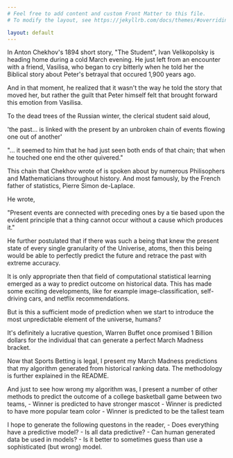 ```yaml
---
# Feel free to add content and custom Front Matter to this file.
# To modify the layout, see https://jekyllrb.com/docs/themes/#overriding-theme-defaults

layout: default
---
```

In Anton Chekhov's 1894 short story, "The Student", Ivan Velikopolsky is heading home
  during a cold March evening. He just left from an encounter with a friend, Vasilisa, who began to cry 
  bitterly when he told her the Biblical story about Peter's betrayal that occured 1,900 years ago.
  
  And in that moment, he realized that it wasn't the way he told the story that moved her,
  but rather the guilt that Peter himself felt that brought forward this emotion from Vasilisa.
  
  To the dead trees of the Russian winter, the clerical student said aloud,
  
  'the past... is linked with the present by an unbroken chain of events flowing one out of another'

  "... it seemed to him that he had just seen both ends of that chain; that when he touched one end the
  other quivered."

  This chain that Chekhov wrote of is spoken about by numerous Philisophers and Mathematicians throughout history.
  And most famously, by the French father of statistics, Pierre Simon de-Laplace.

  He wrote, 

  "Present events are connected with preceding ones by a tie based upon the evident principle that a thing cannot occur
  without a cause which produces it."

  He further postulated that if there was such a being that knew the present state of every single granularity of the Univerise, atoms,
  then this being would be able to perfectly predict the future and retrace the past with extreme accuracy.

  It is only appropriate then that field of computational statistical learning emerged as a way to predict outcome on historical data. This has made 
  some exciting developments, like for example image-classification, self-driving cars, and netflix recommendations. 

  But is this a sufficient mode of prediction when we start to introduce the most unpredictable element of the universe, humans?

  It's definitely a lucrative question, Warren Buffet once promised 1 Billion dollars for the individual that can generate a perfect March Madness bracket.

  Now that Sports Betting is legal, I present my March Madness predictions that my algorithm generated from historical ranking data. The methodology is further explained in the README. 

  And just to see how wrong my algorithm was, I present a number of other methods to predict the outcome of a college basketball game between two teams,
    - Winner is predicted to have stronger mascot 
    - Winner is predicted to have more popular team color 
    - Winner is predicted to be the tallest team

  I hope to generate the following questons in the reader,
    - Does everything have a predictive model?
    - Is all data predictive?
    - Can human generated data be used in models?
    - Is it better to sometimes guess than use a sophisticated (but wrong) model. 
